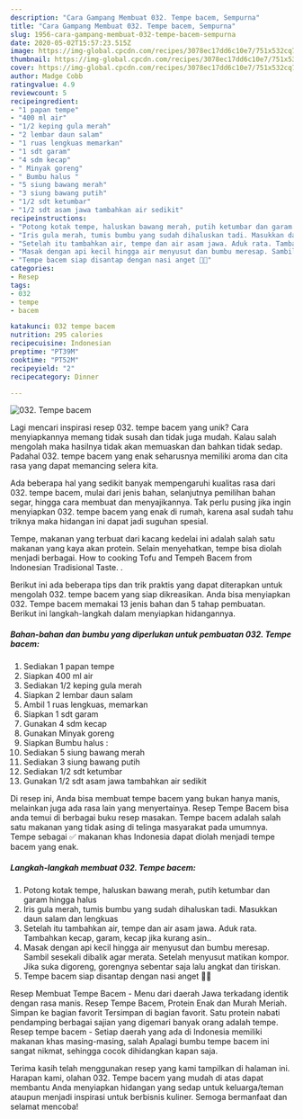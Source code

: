 ```yaml
---
description: "Cara Gampang Membuat 032. Tempe bacem, Sempurna"
title: "Cara Gampang Membuat 032. Tempe bacem, Sempurna"
slug: 1956-cara-gampang-membuat-032-tempe-bacem-sempurna
date: 2020-05-02T15:57:23.515Z
image: https://img-global.cpcdn.com/recipes/3078ec17dd6c10e7/751x532cq70/032-tempe-bacem-foto-resep-utama.jpg
thumbnail: https://img-global.cpcdn.com/recipes/3078ec17dd6c10e7/751x532cq70/032-tempe-bacem-foto-resep-utama.jpg
cover: https://img-global.cpcdn.com/recipes/3078ec17dd6c10e7/751x532cq70/032-tempe-bacem-foto-resep-utama.jpg
author: Madge Cobb
ratingvalue: 4.9
reviewcount: 5
recipeingredient:
- "1 papan tempe"
- "400 ml air"
- "1/2 keping gula merah"
- "2 lembar daun salam"
- "1 ruas lengkuas memarkan"
- "1 sdt garam"
- "4 sdm kecap"
- " Minyak goreng"
- " Bumbu halus "
- "5 siung bawang merah"
- "3 siung bawang putih"
- "1/2 sdt ketumbar"
- "1/2 sdt asam jawa tambahkan air sedikit"
recipeinstructions:
- "Potong kotak tempe, haluskan bawang merah, putih ketumbar dan garam hingga halus"
- "Iris gula merah, tumis bumbu yang sudah dihaluskan tadi. Masukkan daun salam dan lengkuas"
- "Setelah itu tambahkan air, tempe dan air asam jawa. Aduk rata. Tambahkan kecap, garam, kecap jika kurang asin.."
- "Masak dengan api kecil hingga air menyusut dan bumbu meresap. Sambil sesekali dibalik agar merata. Setelah menyusut matikan kompor. Jika suka digoreng, gorengnya sebentar saja lalu angkat dan tiriskan."
- "Tempe bacem siap disantap dengan nasi anget 🤤🤤"
categories:
- Resep
tags:
- 032
- tempe
- bacem

katakunci: 032 tempe bacem 
nutrition: 295 calories
recipecuisine: Indonesian
preptime: "PT39M"
cooktime: "PT52M"
recipeyield: "2"
recipecategory: Dinner

---
```



![032. Tempe bacem](https://img-global.cpcdn.com/recipes/3078ec17dd6c10e7/751x532cq70/032-tempe-bacem-foto-resep-utama.jpg)

Lagi mencari inspirasi resep 032. tempe bacem yang unik? Cara menyiapkannya memang tidak susah dan tidak juga mudah. Kalau salah mengolah maka hasilnya tidak akan memuaskan dan bahkan tidak sedap. Padahal 032. tempe bacem yang enak seharusnya memiliki aroma dan cita rasa yang dapat memancing selera kita.

Ada beberapa hal yang sedikit banyak mempengaruhi kualitas rasa dari 032. tempe bacem, mulai dari jenis bahan, selanjutnya pemilihan bahan segar, hingga cara membuat dan menyajikannya. Tak perlu pusing jika ingin menyiapkan 032. tempe bacem yang enak di rumah, karena asal sudah tahu triknya maka hidangan ini dapat jadi suguhan spesial.

Tempe, makanan yang terbuat dari kacang kedelai ini adalah salah satu makanan yang kaya akan protein. Selain menyehatkan, tempe bisa diolah menjadi berbagai. How to cooking Tofu and Tempeh Bacem from Indonesian Tradisional Taste. .


Berikut ini ada beberapa tips dan trik praktis yang dapat diterapkan untuk mengolah 032. tempe bacem yang siap dikreasikan. Anda bisa menyiapkan 032. Tempe bacem memakai 13 jenis bahan dan 5 tahap pembuatan. Berikut ini langkah-langkah dalam menyiapkan hidangannya.

<!--inarticleads1-->

##### Bahan-bahan dan bumbu yang diperlukan untuk pembuatan 032. Tempe bacem:

1. Sediakan 1 papan tempe
1. Siapkan 400 ml air
1. Sediakan 1/2 keping gula merah
1. Siapkan 2 lembar daun salam
1. Ambil 1 ruas lengkuas, memarkan
1. Siapkan 1 sdt garam
1. Gunakan 4 sdm kecap
1. Gunakan  Minyak goreng
1. Siapkan  Bumbu halus :
1. Sediakan 5 siung bawang merah
1. Sediakan 3 siung bawang putih
1. Sediakan 1/2 sdt ketumbar
1. Gunakan 1/2 sdt asam jawa tambahkan air sedikit


Di resep ini, Anda bisa membuat tempe bacem yang bukan hanya manis, melainkan juga ada rasa lain yang menyertainya. Resep Tempe Bacem bisa anda temui di berbagai buku resep masakan. Tempe bacem adalah salah satu makanan yang tidak asing di telinga masyarakat pada umumnya. Tempe sebagai ✅ makanan khas Indonesia dapat diolah menjadi tempe bacem yang enak. 

<!--inarticleads2-->

##### Langkah-langkah membuat 032. Tempe bacem:

1. Potong kotak tempe, haluskan bawang merah, putih ketumbar dan garam hingga halus
1. Iris gula merah, tumis bumbu yang sudah dihaluskan tadi. Masukkan daun salam dan lengkuas
1. Setelah itu tambahkan air, tempe dan air asam jawa. Aduk rata. Tambahkan kecap, garam, kecap jika kurang asin..
1. Masak dengan api kecil hingga air menyusut dan bumbu meresap. Sambil sesekali dibalik agar merata. Setelah menyusut matikan kompor. Jika suka digoreng, gorengnya sebentar saja lalu angkat dan tiriskan.
1. Tempe bacem siap disantap dengan nasi anget 🤤🤤


Resep Membuat Tempe Bacem - Menu dari daerah Jawa terkadang identik dengan rasa manis. Resep Tempe Bacem, Protein Enak dan Murah Meriah. Simpan ke bagian favorit Tersimpan di bagian favorit. Satu protein nabati pendamping berbagai sajian yang digemari banyak orang adalah tempe. Resep tempe bacem - Setiap daerah yang ada di Indonesia memiliki makanan khas masing-masing, salah Apalagi bumbu tempe bacem ini sangat nikmat, sehingga cocok dihidangkan kapan saja. 

Terima kasih telah menggunakan resep yang kami tampilkan di halaman ini. Harapan kami, olahan 032. Tempe bacem yang mudah di atas dapat membantu Anda menyiapkan hidangan yang sedap untuk keluarga/teman ataupun menjadi inspirasi untuk berbisnis kuliner. Semoga bermanfaat dan selamat mencoba!
